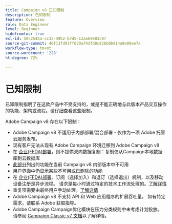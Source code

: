 ```yaml
---
title: Campaign v8 已知限制
description: 已知限制
feature: Overview
role: Data Engineer
level: Beginner
hidefromtoc: true
exl-id: 50c254ba-cc33-49b2-b7d5-12aa69883c07
source-git-commit: 40f13fd93ff620a743fd8c826b0b914a9e89ee7a
workflow-type: tm+mt
source-wordcount: '228'
ht-degree: 72%

---
```


# 已知限制

已知限制指明了在这款产品中不受支持的，或是不能正确地与此版本产品交互操作的功能、架构或流程。请仔细查看这些限制。

Adobe Campaign v8 存在以下限制：

* Adobe Campaign v8 不适用于内部部署/混合部署 - 仅作为一项 Adobe 托管云服务发布。
* 现有客户无法从现有 Adobe Campaign 环境迁移到 Adobe Campaign v8
* 在 [企业(FFDA)部署](../architecture/enterprise-deployment.md)，则不提供双向数据复制：复制仅从Campaign本地数据库到云数据库
* [此部分](v7-to-v8.md#gs-unavailable-features)列出的功能在当前 Campaign v8 内部版本中不可用
* 用户界面中仍显示某些不可用或已删除的功能
* 在 [企业(FFDA)部署](../architecture/enterprise-deployment.md)、订阅（选择加入）和退订（选择退出）机制，以及移动设备注册是异步流程。 请求是每小时通过特定的技术工作流处理的。[了解详情](../architecture/replication.md#tech-wf)
* 重复项需要由最终用户手动处理。[了解详情](../architecture/keys.md)
* Adobe Campaign v8 不支持 API 和 Web 应用程序的扩展吞吐量。 如有特定需求，请联系 Adobe 获取指导。
* Adobe Campaign Campaign优化模块在压力分类规则中未考虑计划投放。 请参阅 [Campaign Classic v7 文档](https://experienceleague.adobe.com/docs/campaign-classic/using/orchestrating-campaigns/campaign-optimization/pressure-rules.html?lang=zh-Hans#setting-the-period)以了解详情。